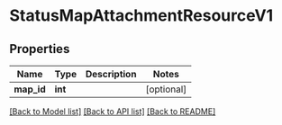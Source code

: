 # StatusMapAttachmentResourceV1

## Properties
Name | Type | Description | Notes
------------ | ------------- | ------------- | -------------
**map_id** | **int** |  | [optional] 

[[Back to Model list]](../README.md#documentation-for-models) [[Back to API list]](../README.md#documentation-for-api-endpoints) [[Back to README]](../README.md)


